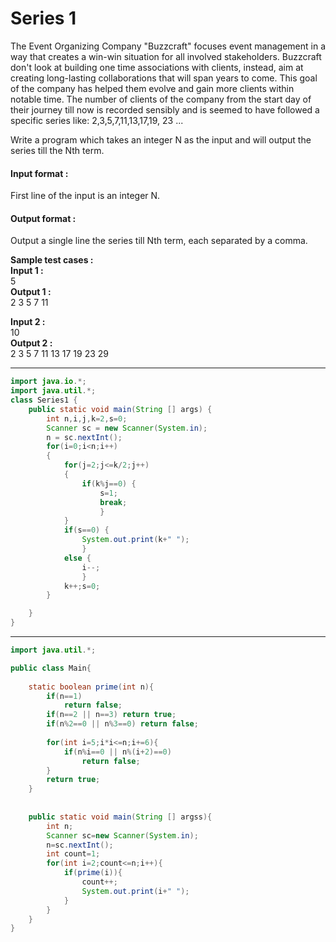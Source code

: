 # Series 1

The Event Organizing Company "Buzzcraft" focuses event management in a way that creates a win-win situation for all involved stakeholders. Buzzcraft don't look at building one time associations with clients, instead, aim at creating long-lasting collaborations that will span years to come. This goal of the company has helped them evolve and gain more clients within notable time.
The number of clients of the company from the start day of their journey till now is recorded sensibly and is seemed to have followed a specific series like: 2,3,5,7,11,13,17,19, 23 ... 

Write a program which takes an integer N as the input and will output the series till the Nth term.

#### Input format :
First line of the input is an integer N.

#### Output format :
Output a single line the series till Nth term, each separated by a comma.

**Sample test cases :<br>
Input 1 :** <br>
5<br>
**Output 1 :**  <br>
2 3 5 7 11 <br>

**Input 2 :** <br>
10 <br>
**Output 2 :** <br>
2 3 5 7 11 13 17 19 23 29

------------------------------------------------------------------------------------------------------------------------------------------------------------------

```java
import java.io.*;
import java.util.*;
class Series1 {
	public static void main(String [] args) {
	    int n,i,j,k=2,s=0;
	    Scanner sc = new Scanner(System.in);
	    n = sc.nextInt();
	    for(i=0;i<n;i++)
	    {
	        for(j=2;j<=k/2;j++)
	        {
	            if(k%j==0) { 
	            	s=1;
	            	break;
	            	}
	        }
	        if(s==0) { 
	        	System.out.print(k+" ");
	        	}
	        else { 
	        	i--; 
	        	}
	        k++;s=0;
	    }

	}
}
```
------------------------------------------------------------------------------------------------------------------------------------------------------------------

```java
import java.util.*;

public class Main{
    
    static boolean prime(int n){
        if(n==1)
            return false;
        if(n==2 || n==3) return true;
        if(n%2==0 || n%3==0) return false;
        
        for(int i=5;i*i<=n;i+=6){
            if(n%i==0 || n%(i+2)==0)    
                return false;
        }
        return true;
    }
    
    
    public static void main(String [] argss){
        int n;
        Scanner sc=new Scanner(System.in);
        n=sc.nextInt();
        int count=1;
        for(int i=2;count<=n;i++){
            if(prime(i)){
                count++;
                System.out.print(i+" ");
            }
        }
    }
}
```
